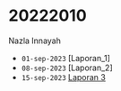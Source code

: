 # 20222010
Nazla Innayah


+ `01-sep-2023` [Laporan_1]
+ `08-sep-2023` [Laporan_2]
+ `15-sep-2023` [Laporan 3](2023_09_15_Presentasi3.pptx)
